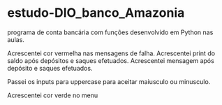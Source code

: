 # estudo-DIO_banco_Amazonia

programa de conta bancária com funções desenvolvido em Python nas aulas.

Acrescentei cor vermelha nas mensagens de falha. 
Acrescentei print do saldo após depósitos e saques efetuados.
Acrescentei mensagem após depósito e saques efetuados.

Passei os inputs para uppercase para aceitar maiusculo ou minusculo.

Acrescentei cor verde no menu 
